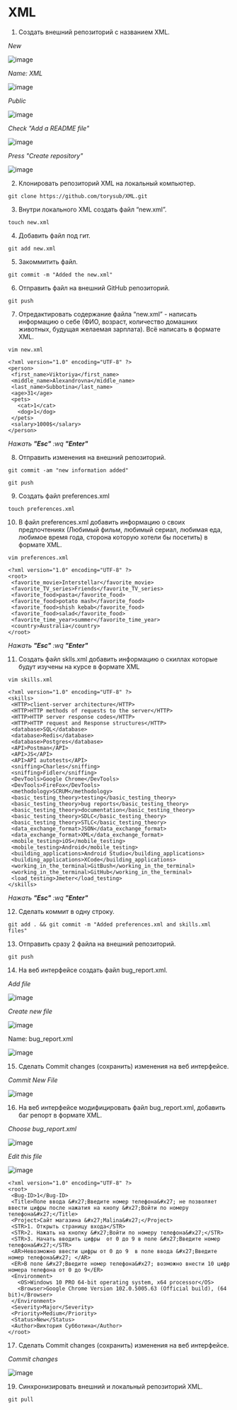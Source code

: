 # XML

 1. Создать внешний репозиторий c названием XML.
 
 *New*
 
 ![image](https://user-images.githubusercontent.com/105368491/173537087-0bedb087-b2cc-4090-8996-38c1477e3cf6.png)

 *Name: XML*

 ![image](https://user-images.githubusercontent.com/105368491/173537700-60aeb51c-7155-43b5-afb4-a185b33c9263.png)

 *Public*

 ![image](https://user-images.githubusercontent.com/105368491/173537406-70aba0ea-d4b9-4c13-a27e-3840046ae68d.png)

 *Check "Add a README file"*

 ![image](https://user-images.githubusercontent.com/105368491/173537467-f70060d9-cd07-4ac7-9c64-1863ab6da833.png)

 *Press "Create repository"*

 ![image](https://user-images.githubusercontent.com/105368491/173537533-e08952e4-ffe0-4461-806b-a898d01c9f5c.png)
 
 2. Клонировать репозиторий XML на локальный компьютер. 
 
 `git clone https://github.com/torysub/XML.git`

 3. Внутри локального XML создать файл “new.xml”. 
 
 `touch new.xml`

 4. Добавить файл под гит. 
 
 `git add new.xml`

 5. Закоммитить файл. 
 
 `git commit -m "Added the new.xml"`

 6. Отправить файл на внешний GitHub репозиторий. 
 
 `git push`

 7. Отредактировать содержание файла “new.xml” - написать информацию о себе (ФИО, возраст, количество домашних животных, будущая желаемая зарплата). Всё написать в формате XML. 
 
 `vim new.xml`
 
 ```
 <?xml version="1.0" encoding="UTF-8" ?>
<person>
  <first_name>Viktoriya</first_name>
  <middle_name>Alexandrovna</middle_name>
  <last_name>Subbotina</last_name>
  <age>31</age>
  <pets>
    <cat>1</cat>
    <dog>1</dog>
  </pets>
  <salary>1000$</salary>
</person>
```

*Нажать **"Esc"** :wq **"Enter"***

 8. Отправить изменения на внешний репозиторий. 
 
 ```
 git commit -am "new information added"
 
 git push
  ```

 9. Создать файл preferences.xml 
 
 `touch preferences.xml`
 
 10. В файл preferences.xml добавить информацию о своих предпочтениях (Любимый фильм, любимый сериал, любимая еда, любимое время года, сторона которую хотели бы посетить) в формате XML. 
 
 `vim preferences.xml`
 
 ```
<?xml version="1.0" encoding="UTF-8" ?>
<root>
  <favorite_movie>Interstellar</favorite_movie>
  <favorite_TV_series>Friends</favorite_TV_series>
  <favorite_food>pasta</favorite_food>
  <favorite_food>potato mash</favorite_food>
  <favorite_food>shish kebab</favorite_food>
  <favorite_food>salad</favorite_food>
  <favorite_time_year>summer</favorite_time_year>
  <country>Australia</country>
</root>
```

*Нажать **"Esc"** :wq **"Enter"***

 11. Создать файл sklls.xml добавить информацию о скиллах которые будут изучены на курсе в формате XML 
 
 `vim skills.xml`
 
 ```
 <?xml version="1.0" encoding="UTF-8" ?>
<skills>
  <HTTP>client-server architecture</HTTP>
  <HTTP>HTTP methods of requests to the server</HTTP>
  <HTTP>HTTP server response codes</HTTP>
  <HTTP>HTTP request and Response structures</HTTP>
  <database>SQL</database>
  <database>Redis</database>
  <database>Postgres</database>
  <API>Postman</API>
  <API>JS</API>
  <API>API autotests</API>
  <sniffing>Charles</sniffing>
  <sniffing>Fidler</sniffing>
  <DevTools>Google Chrome</DevTools>
  <DevTools>FireFox</DevTools>
  <methodology>SCRUM</methodology>
  <basic_testing_theory>testing</basic_testing_theory>
  <basic_testing_theory>bug reports</basic_testing_theory>
  <basic_testing_theory>documentation</basic_testing_theory>
  <basic_testing_theory>SDLC</basic_testing_theory>
  <basic_testing_theory>STLC</basic_testing_theory>
  <data_exchange_format>JSON</data_exchange_format>
  <data_exchange_format>XML</data_exchange_format>
  <mobile_testing>iOS</mobile_testing>
  <mobile_testing>Android</mobile_testing>
  <building_applications>Android Studio</building_applications>
  <building_applications>XCode</building_applications>
  <working_in_the_terminal>GitBush</working_in_the_terminal>
  <working_in_the_terminal>GitHub</working_in_the_terminal>
  <load_testing>Jmeter</load_testing>
</skills>
```

*Нажать **"Esc"** :wq **"Enter"***

 12. Сделать коммит в одну строку. 
 
 `git add . && git commit -m "Added preferences.xml and skills.xml files"`

 13. Отправить сразу 2 файла на внешний репозиторий. 
 
 `git push`

 14. На веб интерфейсе создать файл bug_report.xml.
 
 *Add file*
 
 ![image](https://user-images.githubusercontent.com/105368491/173547630-f65152d1-a8c9-45a9-9784-91cb0fe57f98.png)
 
 *Create new file*

 ![image](https://user-images.githubusercontent.com/105368491/173547705-25232379-1a4a-4ceb-be33-46589b7f2530.png)
 
 Name: bug_report.xml
 
 ![image](https://user-images.githubusercontent.com/105368491/173546359-28d56a82-8e25-485f-8d43-0697bc8eeeb2.png)

 15. Сделать Commit changes (сохранить) изменения на веб интерфейсе.
 
 *Commit New File*
 
 ![image](https://user-images.githubusercontent.com/105368491/173547987-4c6cfcf8-f89a-4776-a77b-e44155869d72.png)
 
 16. На веб интерфейсе модифицировать файл bug_report.xml, добавить баг репорт в формате XML.
 
 *Choose bug_report.xml*
 
 ![image](https://user-images.githubusercontent.com/105368491/173546767-847486f9-48a2-44b6-87e8-c8abf71401ef.png)
 
 *Edit this file*
 
 ![image](https://user-images.githubusercontent.com/105368491/173548367-e77b2c3d-2b21-4223-862c-e97b951de466.png)
 
 ```
 <?xml version="1.0" encoding="UTF-8" ?>
<root>
  <Bug-ID>1</Bug-ID>
  <Title>Поле ввода &#x27;Введите номер телефона&#x27; не позволяет ввести цифры после нажатия на кнопу &#x27;Войти по номеру телефона&#x27;</Title>
  <Project>Сайт магазина &#x27;Malina&#x27;</Project>
  <STR>1. Открыть страницу входа</STR>
  <STR>2. Нажать на кнопку &#x27;Войти по номеру телефона&#x27;</STR>
  <STR>3. Начать вводить цифры  от 0 до 9 в поле &#x27;Введите номер телефона&#x27;</STR>
  <AR>Невозможно ввести цифры от 0 до 9  в поле ввода &#x27;Введите номер телефона&#x27; </AR>
  <ER>В поле &#x27;Введите номер телефона&#x27; возможно внести 10 цифр номера телефона от 0 до 9</ER>
  <Environment>
    <OS>Windows 10 PRO 64-bit operating system, x64 processor</OS>
    <Browser>Google Chrome Version 102.0.5005.63 (Official build), (64 bit)</Browser>
  </Environment>
  <Severity>Major</Severity>
  <Priority>Medium</Priority>
  <Status>New</Status>
  <Author>Виктория Субботина</Author>
</root>
```
 
 17. Сделать Commit changes (сохранить) изменения на веб интерфейсе.
 
 *Commit changes*
 
 ![image](https://user-images.githubusercontent.com/105368491/173548519-61eca3cc-0e31-4a0d-aba1-d3ecd04da1db.png)

 19. Синхронизировать внешний и локальный репозиторий XML.
 
 `git pull`
